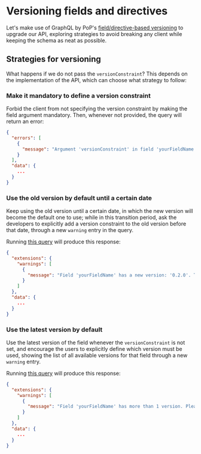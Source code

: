 # Versioning fields and directives

Let's make use of GraphQL by PoP's [field/directive-based versioning](../docs/dynamic-schema/field-directive-based-versioning) to upgrade our API, exploring strategies to avoid breaking any client while keeping the schema as neat as possible.

## Strategies for versioning

What happens if we do not pass the `versionConstraint`? This depends on the implementation of the API, which can choose what strategy to follow:

### Make it mandatory to define a version constraint

Forbid the client from not specifying the version constraint by making the field argument mandatory. Then, whenever not provided, the query will return an error:

```json
{
  "errors": [
    {
      "message": "Argument 'versionConstraint' in field 'yourFieldName' cannot be empty"
    }
  ],
  "data": {
    ...
  }
}
```

### Use the old version by default until a certain date

Keep using the old version until a certain date, in which the new version will become the default one to use; while in this transition period, ask the developers to explicitly add a version constraint to the old version before that date, through a new `warning` entry in the query.

Running <a href="https://newapi.getpop.org/graphiql/?query=query%20%7B%0A%20%20%23This%20will%20produce%20version%200.1.0%2C%20and%20warn%20the%20users%0A%20%20%23to%20explicitly%20set%20a%20version%20on%20the%20query%0A%20%20userServiceURLs%0A%7D">this query</a> will produce this response:

```json
{
  "extensions": {
    "warnings": [
      {
        "message": "Field 'yourFieldName' has a new version: '0.2.0'. This version will become the default one on January 1st. We advise you to use this new version already and test that it works fine; if you find any problem, please report the issue in https://github.com/mycompany/myproject/issues. To do the switch, please add the 'versionConstraint' field argument to your query, using Composer's semver constraint rules (https://getcomposer.org/doc/articles/versions.md): yourFieldName(versionConstraint:\"^0.2\"). If you are unable to switch to the new version, please make sure to explicitly point to the current version '0.1.0' before January 1st: yourFieldName(versionConstraint:\"0.1.0\"). In case of doubt, please contact us at name@company.com."
      }
    ]
  },
  "data": {
    ...
  }
}
```

### Use the latest version by default

Use the latest version of the field whenever the `versionConstraint` is not set, and encourage the users to explicitly define which version must be used, showing the list of all available versions for that field through a new `warning` entry.

Running <a href="https://newapi.getpop.org/graphiql/?query=query%20%7B%0A%20%20%23This%20will%20produce%20version%200.2.0%20and%20show%0A%20%20%23all%20available%20versions%20to%20the%20users%0A%20%20userServiceData%0A%7D">this query</a> will produce this response:

```json
{
  "extensions": {
    "warnings": [
      {
        "message": "Field 'yourFieldName' has more than 1 version. Please add the 'versionConstraint' field argument to your query to indicate which version to use (using Composer's semver constraint rules: https://getcomposer.org/doc/articles/versions.md). To use the latest version, use: yourFieldName(versionConstraint:\"^0.2\"). Available versions: '0.2.0', '0.1.0'."
      }
    ]
  },
  "data": {
    ...
  }
}
```
